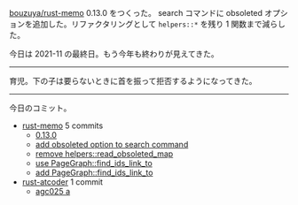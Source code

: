 [bouzuya/rust-memo] 0.13.0 をつくった。 search コマンドに obsoleted オプションを追加した。リファクタリングとして `helpers::*` を残り 1 関数まで減らした。

今日は 2021-11 の最終日。もう今年も終わりが見えてきた。

---

育児。下の子は要らないときに首を振って拒否するようになってきた。

---

今日のコミット。

- [rust-memo](https://github.com/bouzuya/rust-memo) 5 commits
  - [0.13.0](https://github.com/bouzuya/rust-memo/commit/5ea0acea7189c5ee7c355d99411a7f1bef0482eb)
  - [add obsoleted option to search command](https://github.com/bouzuya/rust-memo/commit/6405bb0682924b77b1e5a8f39269f456b9bf13a4)
  - [remove helpers::read_obsoleted_map](https://github.com/bouzuya/rust-memo/commit/e7e15372e943625e0d5588cb41ce7152c97ee984)
  - [use PageGraph::find_ids_link_to](https://github.com/bouzuya/rust-memo/commit/6d53dec687b5156baa9c1faa139afc814a7d1846)
  - [add PageGraph::find_ids_link_to](https://github.com/bouzuya/rust-memo/commit/af17b1b6d7605c7ca92c1bea03ca7762a5fe40ef)
- [rust-atcoder](https://github.com/bouzuya/rust-atcoder) 1 commit
  - [agc025 a](https://github.com/bouzuya/rust-atcoder/commit/63688d1f5cb10b9c2128d87db4d40cdcefc794fa)

[bouzuya/rust-memo]: https://github.com/bouzuya/rust-memo
